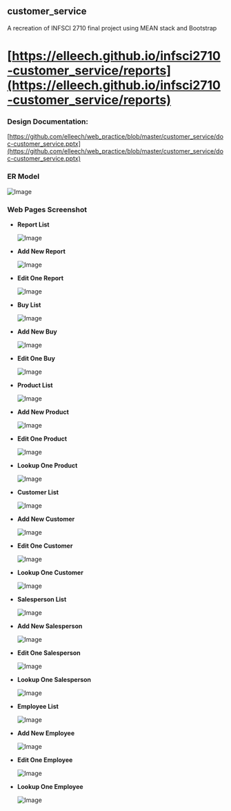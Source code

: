 ## customer_service

A recreation of INFSCI 2710 final project using MEAN stack and Bootstrap

# [https://elleech.github.io/infsci2710-customer_service/reports](https://elleech.github.io/infsci2710-customer_service/reports)

### Design Documentation:

[https://github.com/elleech/web_practice/blob/master/customer_service/doc-customer_service.pptx](https://github.com/elleech/web_practice/blob/master/customer_service/doc-customer_service.pptx)

### ER Model

![Image](images/er_model.png)

### Web Pages Screenshot

- **Report List**

  ![Image](images/localhost-4200-reports.png)

- **Add New Report**

  ![Image](images/localhost-4200-reports-add.png)

- **Edit One Report**

  ![Image](images/localhost-4200-reports-edit-rptId.png)

- **Buy List**

  ![Image](images/localhost-4200-buys.png)

- **Add New Buy**

  ![Image](images/localhost-4200-buys-add.png)

- **Edit One Buy**

  ![Image](images/localhost-4200-buys-edit-buyId.png)

- **Product List**

  ![Image](images/localhost-4200-products.png)

- **Add New Product**

  ![Image](images/localhost-4200-products-add.png)

- **Edit One Product**

  ![Image](images/localhost-4200-products-edit-pdtId.png)

- **Lookup One Product**

  ![Image](images/localhost-4200-products-lookup-pdtId.png)

- **Customer List**

  ![Image](images/localhost-4200-customers.png)

- **Add New Customer**

  ![Image](images/localhost-4200-customers-add.png)

- **Edit One Customer**

  ![Image](images/localhost-4200-customers-edit-custUsername.png)

- **Lookup One Customer**

  ![Image](images/localhost-4200-customers-lookup-custUsername.png)

- **Salesperson List**

  ![Image](images/localhost-4200-salespeople.png)

- **Add New Salesperson**

  ![Image](images/localhost-4200-salespeople-add.png)

- **Edit One Salesperson**

  ![Image](images/localhost-4200-salespeople-edit-saleUsername.png)

- **Lookup One Salesperson**

  ![Image](images/localhost-4200-salespeople-lookup-saleUsername.png)

- **Employee List**

  ![Image](images/localhost-4200-employees.png)

- **Add New Employee**

  ![Image](images/localhost-4200-employees-add.png)

- **Edit One Employee**

  ![Image](images/localhost-4200-employees-edit-emplUsername.png)

- **Lookup One Employee**

  ![Image](images/localhost-4200-employees-lookup-emplUsername.png)
  
